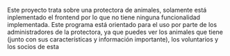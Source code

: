 Este proyecto trata sobre una protectora de animales, solamente está inplementado el frontend por lo que no tiene ninguna funcionalidad implementada. Este programa está orientado para el uso por parte de los administradores de la protectora, ya que puedes ver los animales que tiene (junto con sus características y información importante), los voluntarios y los socios de esta
